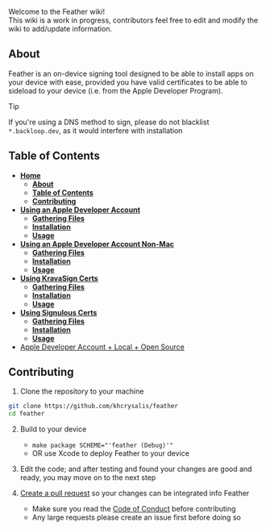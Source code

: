 Welcome to the Feather wiki!\
This wiki is a work in progress, contributors feel free to edit and modify the wiki to add/update information.

## About

Feather is an on-device signing tool designed to be able to install apps on your device with ease, provided you have valid certificates to be able to sideload to your device (i.e. from the Apple Developer Program).

> [!TIP]
> If you're using a DNS method to sign, please do not blacklist `*.backloop.dev`, as it would interfere with installation

## Table of Contents

* [**Home**](https://github.com/khcrysalis/Feather/wikie)
    * [**About**](https://github.com/khcrysalis/Feather/wiki#about)
    * [**Table of Contents**](https://github.com/khcrysalis/Feather/wiki#table-of-contents)
    * [**Contributing**](https://github.com/khcrysalis/Feather/wiki#contributing)
* [**Using an Apple Developer Account**](https://github.com/khcrysalis/Feather/wiki/Using-an-Apple-Developer-Account)
    * [**Gathering Files**](https://github.com/khcrysalis/Feather/wiki/Using-an-Apple-Developer-Account#gathering-files)
    * [**Installation**](https://github.com/khcrysalis/Feather/wiki/Using-an-Apple-Developer-Account#installation)
    * [**Usage**](https://github.com/khcrysalis/Feather/wiki/Using-an-Apple-Developer-Account#usage)
* [**Using an Apple Developer Account Non-Mac**](https://github.com/khcrysalis/Feather/wiki/Apple-Developer-Account-Non%E2%80%90Mac)
    * [**Gathering Files**](https://github.com/khcrysalis/Feather/wiki/Apple-Developer-Account-Non%E2%80%90Mac#gathering-files)
    * [**Installation**](https://github.com/khcrysalis/Feather/wiki/Apple-Developer-Account-Non%E2%80%90Mac#installation)
    * [**Usage**](https://github.com/khcrysalis/Feather/wiki/Apple-Developer-Account-Non%E2%80%90Mac#usage)
* [**Using KravaSign Certs**](https://github.com/khcrysalis/Feather/wiki/Using-KravaSign-Certs)
    * [**Gathering Files**](https://github.com/khcrysalis/Feather/wiki/Using-KravaSign-Certs#gathering-files)
    * [**Installation**](https://github.com/khcrysalis/Feather/wiki/Using-KravaSign-Certs#installation)
    * [**Usage**](https://github.com/khcrysalis/Feather/wiki/Using-KravaSign-Certs#usage)
* [**Using Signulous Certs**](https://github.com/khcrysalis/Feather/wiki/Using-Signulous-Certs)
    * [**Gathering Files**](https://github.com/khcrysalis/Feather/wiki/Using-Signulous-Certs#gathering-files)
    * [**Installation**](https://github.com/khcrysalis/Feather/wiki/Using-Signulous-Certs#installation)
    * [**Usage**](https://github.com/khcrysalis/Feather/wiki/Using-Signulous-Certs#usage)
* [Apple Developer Account + Local + Open Source](https://github.com/khcrysalis/Feather/wiki/Apple-Developer-Account---Local---Open-Source)

## Contributing

1. Clone the repository to your machine

```sh
git clone https://github.com/khcrysalis/feather
cd feather
```

2. Build to your device
    * `make package SCHEME="'feather (Debug)'"`
    * OR use Xcode to deploy Feather to your device

3. Edit the code; and after testing and found your changes are good and ready, you may move on to the next step

4. [Create a pull request](https://github.com/khcrysalis/Feather/pulls) so your changes can be integrated info Feather
     * Make sure you read the [Code of Conduct](https://github.com/khcrysalis/Feather?tab=coc-ov-file) before contributing
     * Any large requests please create an issue first before doing so

